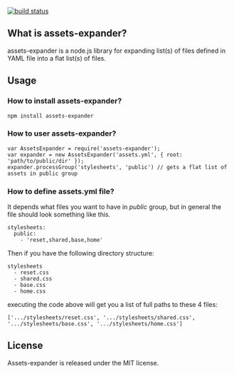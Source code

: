 [![build status](https://secure.travis-ci.org/GoalSmashers/assets-expander.png)](http://travis-ci.org/GoalSmashers/assets-expander)
## What is assets-expander? ##

assets-expander is a node.js library for expanding list(s) of files defined in YAML file into a flat list(s) of files.

## Usage ##

### How to install assets-expander? ###

    npm install assets-expander

### How to user assets-expander? ###

    var AssetsExpander = require('assets-expander');
    var expander = new AssetsExpander('assets.yml', { root: 'path/to/public/dir' });
    expander.processGroup('stylesheets', 'public') // gets a flat list of assets in public group
    
### How to define assets.yml file? ###

It depends what files you want to have in *public* group, but in general the file should look something like this.

    stylesheets:
      public:
        - 'reset,shared,base,home'
        
Then if you have the following directory structure:

    stylesheets
      - reset.css
      - shared.css
      - base.css
      - home.css
      
executing the code above will get you a list of full paths to these 4 files:

    ['.../stylesheets/reset.css', '.../stylesheets/shared.css', '.../stylesheets/base.css', '.../stylesheets/home.css']
    
## License ##

Assets-expander is released under the MIT license.